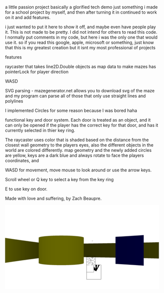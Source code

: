 a little passion project
basically a glorified tech demo
just something i made for a school project by myself, and then after turning it in continued to work on it and add features. 

i just wanted to put it here to show it off, and maybe even have people play it. 
This is not made to be pretty. I did not intend for others to read this code. I normally put comments in my code, but here i was the only one that would use it.
so if you read this google, apple, microsoft or something, just know that this is my greatest creation but it isnt my most professional of projects

features

raycaster that takes line2D.Double objects as map data to make mazes
has pointerLock for player direction

WASD

SVG parsing - mazegenerator.net allows you to download svg of the maze and my program can parse all of those that only use straight lines and polylines

I implemented Circles for some reason because I was bored haha

functional key and door system. Each door is treated as an object, and it can only be opened if the player has the correct key for that door, and has it currently selected in thier key ring.

The raycaster uses color that is shaded based on the distance from the closest wall geometry to the players eyes, also the different objects in the world are colored differently. map geometry and the newly added circles are yellow, keys are a dark blue and always rotate to face the players coordinates, and  

WASD for movement, move mouse to look around or use the arrow keys.

Scroll wheel or Q key to select a key from the key ring

E to use key on door.

Made with love and suffering, by Zach Beaupre.

![image](img.png)
